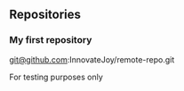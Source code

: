 ## Repositories

### My first repository

git@github.com:InnovateJoy/remote-repo.git

For testing purposes only